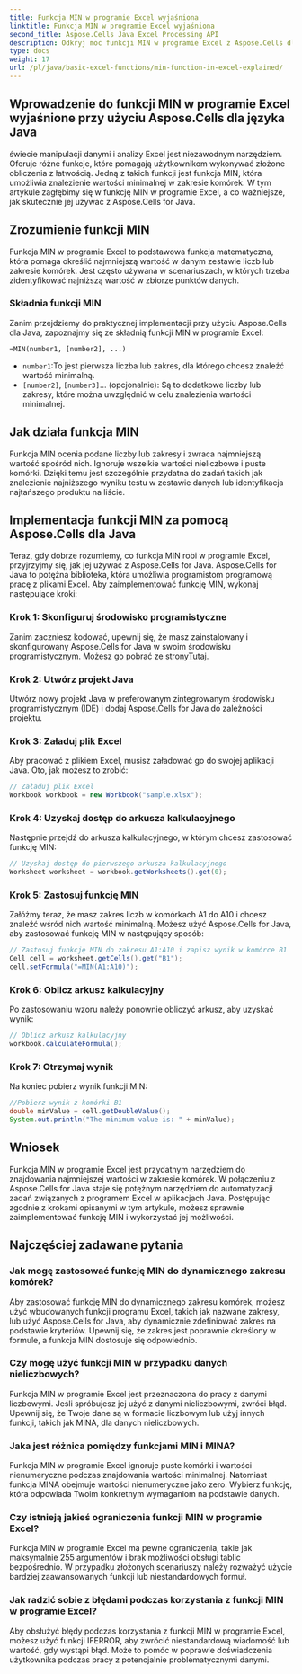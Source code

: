 ```yaml
---
title: Funkcja MIN w programie Excel wyjaśniona
linktitle: Funkcja MIN w programie Excel wyjaśniona
second_title: Aspose.Cells Java Excel Processing API
description: Odkryj moc funkcji MIN w programie Excel z Aspose.Cells dla Javy. Naucz się bez wysiłku znajdować wartości minimalne.
type: docs
weight: 17
url: /pl/java/basic-excel-functions/min-function-in-excel-explained/
---
```


## Wprowadzenie do funkcji MIN w programie Excel wyjaśnione przy użyciu Aspose.Cells dla języka Java

świecie manipulacji danymi i analizy Excel jest niezawodnym narzędziem. Oferuje różne funkcje, które pomagają użytkownikom wykonywać złożone obliczenia z łatwością. Jedną z takich funkcji jest funkcja MIN, która umożliwia znalezienie wartości minimalnej w zakresie komórek. W tym artykule zagłębimy się w funkcję MIN w programie Excel, a co ważniejsze, jak skutecznie jej używać z Aspose.Cells for Java.

## Zrozumienie funkcji MIN

Funkcja MIN w programie Excel to podstawowa funkcja matematyczna, która pomaga określić najmniejszą wartość w danym zestawie liczb lub zakresie komórek. Jest często używana w scenariuszach, w których trzeba zidentyfikować najniższą wartość w zbiorze punktów danych.

### Składnia funkcji MIN

Zanim przejdziemy do praktycznej implementacji przy użyciu Aspose.Cells dla Java, zapoznajmy się ze składnią funkcji MIN w programie Excel:

```
=MIN(number1, [number2], ...)
```

- `number1`:To jest pierwsza liczba lub zakres, dla którego chcesz znaleźć wartość minimalną.
- `[number2]`, `[number3]`... (opcjonalnie): Są to dodatkowe liczby lub zakresy, które można uwzględnić w celu znalezienia wartości minimalnej.

## Jak działa funkcja MIN

Funkcja MIN ocenia podane liczby lub zakresy i zwraca najmniejszą wartość spośród nich. Ignoruje wszelkie wartości nieliczbowe i puste komórki. Dzięki temu jest szczególnie przydatna do zadań takich jak znalezienie najniższego wyniku testu w zestawie danych lub identyfikacja najtańszego produktu na liście.

## Implementacja funkcji MIN za pomocą Aspose.Cells dla Java

Teraz, gdy dobrze rozumiemy, co funkcja MIN robi w programie Excel, przyjrzyjmy się, jak jej używać z Aspose.Cells for Java. Aspose.Cells for Java to potężna biblioteka, która umożliwia programistom programową pracę z plikami Excel. Aby zaimplementować funkcję MIN, wykonaj następujące kroki:

### Krok 1: Skonfiguruj środowisko programistyczne

 Zanim zaczniesz kodować, upewnij się, że masz zainstalowany i skonfigurowany Aspose.Cells for Java w swoim środowisku programistycznym. Możesz go pobrać ze strony[Tutaj](https://releases.aspose.com/cells/java/).

### Krok 2: Utwórz projekt Java

Utwórz nowy projekt Java w preferowanym zintegrowanym środowisku programistycznym (IDE) i dodaj Aspose.Cells for Java do zależności projektu.

### Krok 3: Załaduj plik Excel

Aby pracować z plikiem Excel, musisz załadować go do swojej aplikacji Java. Oto, jak możesz to zrobić:

```java
// Załaduj plik Excel
Workbook workbook = new Workbook("sample.xlsx");
```

### Krok 4: Uzyskaj dostęp do arkusza kalkulacyjnego

Następnie przejdź do arkusza kalkulacyjnego, w którym chcesz zastosować funkcję MIN:

```java
// Uzyskaj dostęp do pierwszego arkusza kalkulacyjnego
Worksheet worksheet = workbook.getWorksheets().get(0);
```

### Krok 5: Zastosuj funkcję MIN

Załóżmy teraz, że masz zakres liczb w komórkach A1 do A10 i chcesz znaleźć wśród nich wartość minimalną. Możesz użyć Aspose.Cells for Java, aby zastosować funkcję MIN w następujący sposób:

```java
// Zastosuj funkcję MIN do zakresu A1:A10 i zapisz wynik w komórce B1
Cell cell = worksheet.getCells().get("B1");
cell.setFormula("=MIN(A1:A10)");
```

### Krok 6: Oblicz arkusz kalkulacyjny

Po zastosowaniu wzoru należy ponownie obliczyć arkusz, aby uzyskać wynik:

```java
// Oblicz arkusz kalkulacyjny
workbook.calculateFormula();
```

### Krok 7: Otrzymaj wynik

Na koniec pobierz wynik funkcji MIN:

```java
//Pobierz wynik z komórki B1
double minValue = cell.getDoubleValue();
System.out.println("The minimum value is: " + minValue);
```

## Wniosek

Funkcja MIN w programie Excel jest przydatnym narzędziem do znajdowania najmniejszej wartości w zakresie komórek. W połączeniu z Aspose.Cells for Java staje się potężnym narzędziem do automatyzacji zadań związanych z programem Excel w aplikacjach Java. Postępując zgodnie z krokami opisanymi w tym artykule, możesz sprawnie zaimplementować funkcję MIN i wykorzystać jej możliwości.

## Najczęściej zadawane pytania

### Jak mogę zastosować funkcję MIN do dynamicznego zakresu komórek?

Aby zastosować funkcję MIN do dynamicznego zakresu komórek, możesz użyć wbudowanych funkcji programu Excel, takich jak nazwane zakresy, lub użyć Aspose.Cells for Java, aby dynamicznie zdefiniować zakres na podstawie kryteriów. Upewnij się, że zakres jest poprawnie określony w formule, a funkcja MIN dostosuje się odpowiednio.

### Czy mogę użyć funkcji MIN w przypadku danych nieliczbowych?

Funkcja MIN w programie Excel jest przeznaczona do pracy z danymi liczbowymi. Jeśli spróbujesz jej użyć z danymi nieliczbowymi, zwróci błąd. Upewnij się, że Twoje dane są w formacie liczbowym lub użyj innych funkcji, takich jak MINA, dla danych nieliczbowych.

### Jaka jest różnica pomiędzy funkcjami MIN i MINA?

Funkcja MIN w programie Excel ignoruje puste komórki i wartości nienumeryczne podczas znajdowania wartości minimalnej. Natomiast funkcja MINA obejmuje wartości nienumeryczne jako zero. Wybierz funkcję, która odpowiada Twoim konkretnym wymaganiom na podstawie danych.

### Czy istnieją jakieś ograniczenia funkcji MIN w programie Excel?

Funkcja MIN w programie Excel ma pewne ograniczenia, takie jak maksymalnie 255 argumentów i brak możliwości obsługi tablic bezpośrednio. W przypadku złożonych scenariuszy należy rozważyć użycie bardziej zaawansowanych funkcji lub niestandardowych formuł.

### Jak radzić sobie z błędami podczas korzystania z funkcji MIN w programie Excel?

Aby obsłużyć błędy podczas korzystania z funkcji MIN w programie Excel, możesz użyć funkcji IFERROR, aby zwrócić niestandardową wiadomość lub wartość, gdy wystąpi błąd. Może to pomóc w poprawie doświadczenia użytkownika podczas pracy z potencjalnie problematycznymi danymi.